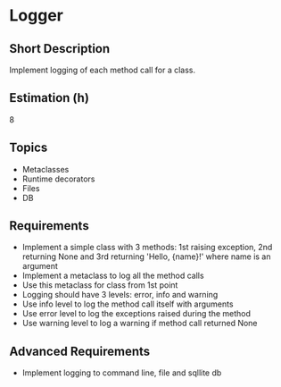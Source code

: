 # Logger

## Short Description

Implement logging of each method call for a class.

## Estimation (h)

8

## Topics

* Metaclasses
* Runtime decorators
* Files
* DB

## Requirements

* Implement a simple class with 3 methods: 1st raising exception, 2nd returning
    None and 3rd returning 'Hello, {name}!' where name is an argument
* Implement a metaclass to log all the method calls
* Use this metaclass for class from 1st point
* Logging should have 3 levels: error, info and warning
* Use info level to log the method call itself with arguments
* Use error level to log the exceptions raised during the method
* Use warning level to log a warning if method call returned None

## Advanced Requirements

* Implement logging to command line, file and sqllite db
